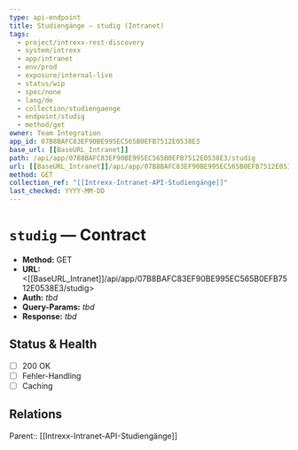 ```yaml
---
type: api-endpoint
title: Studiengänge — studig (Intranet)
tags:
  - project/intrexx-rest-discovery
  - system/intrexx
  - app/intranet
  - env/prod
  - exposure/internal-live
  - status/wip
  - spec/none
  - lang/de
  - collection/studiengaenge
  - endpoint/studig
  - method/get
owner: Team Integration
app_id: 07B8BAFC83EF90BE995EC565B0EFB7512E0538E3
base_url: [[BaseURL_Intranet]]
path: /api/app/07B8BAFC83EF90BE995EC565B0EFB7512E0538E3/studig
url: [[BaseURL_Intranet]]/api/app/07B8BAFC83EF90BE995EC565B0EFB7512E0538E3/studig
method: GET
collection_ref: "[[Intrexx-Intranet-API-Studiengänge]]"
last_checked: YYYY-MM-DD
---
```


# `studig` — Contract
- **Method:** GET  
- **URL:** <[[BaseURL_Intranet]]/api/app/07B8BAFC83EF90BE995EC565B0EFB7512E0538E3/studig>  
- **Auth:** _tbd_  
- **Query-Params:** _tbd_  
- **Response:** _tbd_

## Status & Health
- [ ] 200 OK
- [ ] Fehler-Handling
- [ ] Caching

## Relations
Parent:: [[Intrexx-Intranet-API-Studiengänge]]

